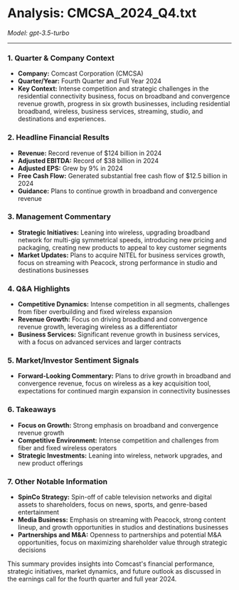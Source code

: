 # Analysis: CMCSA_2024_Q4.txt

*Model: gpt-3.5-turbo*

---

### 1. Quarter & Company Context
- **Company:** Comcast Corporation (CMCSA)
- **Quarter/Year:** Fourth Quarter and Full Year 2024
- **Key Context:** Intense competition and strategic challenges in the residential connectivity business, focus on broadband and convergence revenue growth, progress in six growth businesses, including residential broadband, wireless, business services, streaming, studio, and destinations and experiences.

### 2. Headline Financial Results
- **Revenue:** Record revenue of $124 billion in 2024
- **Adjusted EBITDA:** Record of $38 billion in 2024
- **Adjusted EPS:** Grew by 9% in 2024
- **Free Cash Flow:** Generated substantial free cash flow of $12.5 billion in 2024
- **Guidance:** Plans to continue growth in broadband and convergence revenue

### 3. Management Commentary
- **Strategic Initiatives:** Leaning into wireless, upgrading broadband network for multi-gig symmetrical speeds, introducing new pricing and packaging, creating new products to appeal to key customer segments
- **Market Updates:** Plans to acquire NITEL for business services growth, focus on streaming with Peacock, strong performance in studio and destinations businesses

### 4. Q&A Highlights
- **Competitive Dynamics:** Intense competition in all segments, challenges from fiber overbuilding and fixed wireless expansion
- **Revenue Growth:** Focus on driving broadband and convergence revenue growth, leveraging wireless as a differentiator
- **Business Services:** Significant revenue growth in business services, with a focus on advanced services and larger contracts

### 5. Market/Investor Sentiment Signals
- **Forward-Looking Commentary:** Plans to drive growth in broadband and convergence revenue, focus on wireless as a key acquisition tool, expectations for continued margin expansion in connectivity businesses

### 6. Takeaways
- **Focus on Growth:** Strong emphasis on broadband and convergence revenue growth
- **Competitive Environment:** Intense competition and challenges from fiber and fixed wireless operators
- **Strategic Investments:** Leaning into wireless, network upgrades, and new product offerings

### 7. Other Notable Information
- **SpinCo Strategy:** Spin-off of cable television networks and digital assets to shareholders, focus on news, sports, and genre-based entertainment
- **Media Business:** Emphasis on streaming with Peacock, strong content lineup, and growth opportunities in studios and destinations businesses
- **Partnerships and M&A:** Openness to partnerships and potential M&A opportunities, focus on maximizing shareholder value through strategic decisions

This summary provides insights into Comcast's financial performance, strategic initiatives, market dynamics, and future outlook as discussed in the earnings call for the fourth quarter and full year 2024.